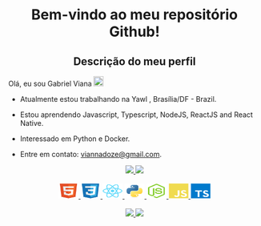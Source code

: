 <div>
  <h1 align="center">
   Bem-vindo ao meu repositório Github!
  </h1>
</div>

<div>
  <h2 align="center">
    Descrição do meu perfil
  </h2>
</div>

Olá, eu sou Gabriel Viana <img src="https://media.giphy.com/media/hvRJCLFzcasrR4ia7z/giphy.gif" width="20px" height="20px">

- Atualmente estou trabalhando na Yawl , Brasília/DF - Brazil.

- Estou aprendendo Javascript, Typescript, NodeJS, ReactJS and React Native.

- Interessado em Python e Docker.

- Entre em contato: viannadoze@gmail.com.

<div align="center">
  <a href="https://github.com/vian4dev">
     <img 
       height="180em" 
       src="https://github-readme-stats.vercel.app/api?username=vian4dev&show_icons=true&theme=dark&include_all_commits=true&count_private=true"
      />
     <img 
       height="180em" 
       src="https://github-readme-stats.vercel.app/api/top-langs/?username=vian4dev&layout=compact&langs_count=7&theme=dark"
      />
</div>
  
<div align="center" style="display: inline_block"><br>
  <img alt="img-html" height="30" width="40" src="https://raw.githubusercontent.com/devicons/devicon/master/icons/html5/html5-original.svg">
  
  <img alt="img-css" height="30" width="40" src="https://raw.githubusercontent.com/devicons/devicon/master/icons/css3/css3-original.svg">
  
  <img alt="img-react" height="30" width="40" src="https://raw.githubusercontent.com/devicons/devicon/master/icons/react/react-original.svg">
  
  <img alt="img-python" height="30" width="40" src="https://raw.githubusercontent.com/devicons/devicon/master/icons/python/python-original.svg">
  
  <img alt="img-nodejs" height="30" width="40" src="https://raw.githubusercontent.com/devicons/devicon/master/icons/nodejs/nodejs-original.svg">
  
  <img alt="img-js" height="30" width="40" src="https://raw.githubusercontent.com/devicons/devicon/master/icons/javascript/javascript-plain.svg">
  
  <img alt="img-ts" height="30" width="40" src="https://raw.githubusercontent.com/devicons/devicon/master/icons/typescript/typescript-plain.svg">
</div>
<br>
<div align="center">
  <a href = "mailto:viannadoze@gmail.com">
    <img src="https://img.shields.io/badge/-Gmail-%23333?style=for-the-badge&logo=gmail&logoColor=white" target="_blank">
  </a>
  <a href="https://www.linkedin.com/in/vianadev" target="_blank">
    <img src="https://img.shields.io/badge/-LinkedIn-%230077B5?style=for-the-badge&logo=linkedin&logoColor=white" target="_blank">
  </a> 
</div>

